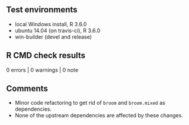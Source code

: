 ## Test environments
* local Windows install, R 3.6.0
* ubuntu 14.04 (on travis-ci), R 3.6.0
* win-builder (devel and release)

## R CMD check results

0 errors | 0 warnings | 0 note

## Comments

  - Minor code refactoring to get rid of `broom` and `broom.mixed` as dependencies.
  - None of the upstream dependencies are affected by these changes.
